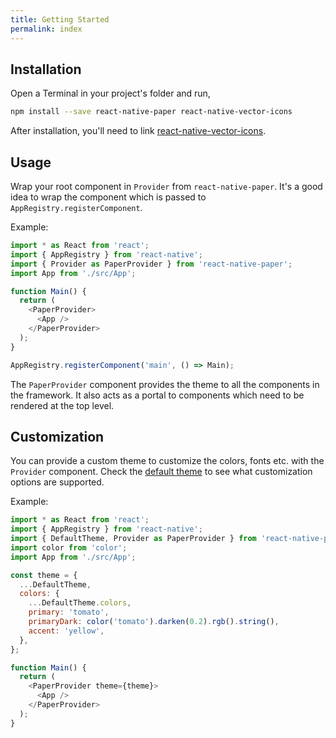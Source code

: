 ```yaml
---
title: Getting Started
permalink: index
---
```


## Installation

Open a Terminal in your project's folder and run,

```sh
npm install --save react-native-paper react-native-vector-icons
```

After installation, you'll need to link [react-native-vector-icons](https://github.com/oblador/react-native-vector-icons).


## Usage

Wrap your root component in `Provider` from `react-native-paper`. It's a good idea to wrap the component which is passed to `AppRegistry.registerComponent`.

Example:

```js
import * as React from 'react';
import { AppRegistry } from 'react-native';
import { Provider as PaperProvider } from 'react-native-paper';
import App from './src/App';

function Main() {
  return (
    <PaperProvider>
      <App />
    </PaperProvider>
  );
}

AppRegistry.registerComponent('main', () => Main);
```

The `PaperProvider` component provides the theme to all the components in the framework. It also acts as a portal to components which need to be rendered at the top level.


## Customization

You can provide a custom theme to customize the colors, fonts etc. with the `Provider` component. Check the [default theme](blob/master/src/styles/DefaultTheme.js) to see what customization options are supported.

Example:

```js
import * as React from 'react';
import { AppRegistry } from 'react-native';
import { DefaultTheme, Provider as PaperProvider } from 'react-native-paper';
import color from 'color';
import App from './src/App';

const theme = {
  ...DefaultTheme,
  colors: {
    ...DefaultTheme.colors,
    primary: 'tomato',
    primaryDark: color('tomato').darken(0.2).rgb().string(),
    accent: 'yellow',
  },
};

function Main() {
  return (
    <PaperProvider theme={theme}>
      <App />
    </PaperProvider>
  );
}
```
